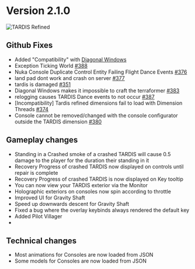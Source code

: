 # Version 2.1.0

![TARDIS Refined](https://wiki.tardisrefined.net/TARDIS-Refined-Wiki/tardis_refined_v2.png)

## Github Fixes
- Added "Compatibility" with [Diagonal Windows](https://www.curseforge.com/minecraft/mc-mods/diagonal-windows)
- Exception Ticking World [#388](https://github.com/WhoCraft/TardisRefined/issues/388)
- Nuka Console Duplicate Control Entity Failing Flight Dance Events [#376](https://github.com/WhoCraft/TardisRefined/issues/376)
- land pad dont work and crash on server [#377](https://github.com/WhoCraft/TardisRefined/issues/377)
- tardis is damaged [#351](https://github.com/WhoCraft/TardisRefined/issues/351)
- Diagonal Windows makes it impossible to craft the terraformer [#383](https://github.com/WhoCraft/TardisRefined/issues/383)
- relogging causes TARDIS Dance events to not occur [#387](https://github.com/WhoCraft/TardisRefined/issues/387)
- [Incompatibility] Tardis refined dimensions fail to load with Dimension Threads  [#374](https://github.com/WhoCraft/TardisRefined/issues/374)
- Console cannot be removed/changed with the console configurator outside the TARDIS dimension  [#380](https://github.com/WhoCraft/TardisRefined/issues/380)

## Gameplay changes
- Standing in a Crashed smoke of a crashed TARDIS will cause 0.5 damage to the player for the duration their standing in it
- Recovery Progress of crashed TARDIS now displayed on controls until repair is complete
- Recovery Progress of crashed TARDIS is now displayed on Key tooltip
- You can now view your TARDIS exterior via the Monitor
- Holographic exteriors on consoles now spin according to throttle
- Improved UI for Gravity Shaft
- Speed up downwards descent for Gravity Shaft
- Fixed a bug where the overlay keybinds always rendered the default key
- Added Pilot Villager 
- 

## Technical changes
- Most animations for Consoles are now loaded from JSON
- Some models for Consoles are now loaded from JSON